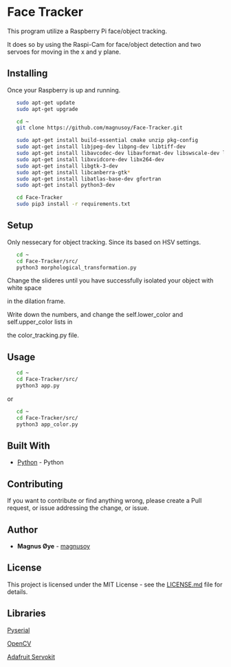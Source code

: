 # Face Tracker

This program utilize a Raspberry Pi face/object tracking.

It does so by using the Raspi-Cam for face/object detection and two servoes for moving in the x and y plane.


## Installing

Once your Raspberry is up and running.

```bash
   sudo apt-get update
   sudo apt-get upgrade
```

```bash
   cd ~
   git clone https://github.com/magnusoy/Face-Tracker.git
```

```bash
   sudo apt-get install build-essential cmake unzip pkg-config
   sudo apt-get install libjpeg-dev libpng-dev libtiff-dev
   sudo apt-get install libavcodec-dev libavformat-dev libswscale-dev libv4l-dev
   sudo apt-get install libxvidcore-dev libx264-dev
   sudo apt-get install libgtk-3-dev
   sudo apt-get install libcanberra-gtk*
   sudo apt-get install libatlas-base-dev gfortran
   sudo apt-get install python3-dev
```

```bash
   cd Face-Tracker
   sudo pip3 install -r requirements.txt
```


## Setup

Only nessecary for object tracking. Since its based on HSV settings.


```bash
   cd ~
   cd Face-Tracker/src/
   python3 morphological_transformation.py
```
Change the slideres until you have successfully isolated your object with white space

in the dilation frame.

Write down the numbers, and change the self.lower_color and self.upper_color lists in

the color_tracking.py file.


## Usage

```bash
   cd ~
   cd Face-Tracker/src/
   python3 app.py
```
or 

```bash
   cd ~
   cd Face-Tracker/src/
   python3 app_color.py
```


## Built With

* [Python](https://www.python.org/) - Python


## Contributing

If you want to contribute or find anything wrong, please create a Pull request, or issue addressing the change, or issue.


## Author

* **Magnus Øye** - [magnusoy](https://github.com/magnusoy)


## License

This project is licensed under the MIT License - see the [LICENSE.md](https://github.com/magnusoy/SelfBalancingRobot/blob/master/LICENSE) file for details.


## Libraries

[Pyserial](https://pythonhosted.org/pyserial/)

[OpenCV](https://opencv-python-tutroals.readthedocs.io/en/latest/py_tutorials/py_tutorials.html)

[Adafruit Servokit](https://circuitpython.readthedocs.io/projects/servokit/en/latest/)
